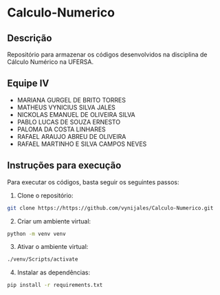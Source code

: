# Calculo-Numerico

## Descrição
Repositório para armazenar os códigos desenvolvidos na disciplina de Cálculo Numérico na UFERSA.

## Equipe IV
- MARIANA GURGEL DE BRITO TORRES
- MATHEUS VYNICIUS SILVA JALES
- NICKOLAS EMANUEL DE OLIVEIRA SILVA
- PABLO LUCAS DE SOUZA ERNESTO
- PALOMA DA COSTA LINHARES
- RAFAEL ARAUJO ABREU DE OLIVEIRA
- RAFAEL MARTINHO E SILVA CAMPOS NEVES


## Instruções para execução
Para executar os códigos, basta seguir os seguintes passos:

1. Clone o repositório:
```bash
git clone https://https://github.com/vynijales/Calculo-Numerico.git
```

2. Criar um ambiente virtual:
```bash
python -m venv venv
```

3. Ativar o ambiente virtual:
```bash
./venv/Scripts/activate
```

4. Instalar as dependências:
```bash
pip install -r requirements.txt
```
